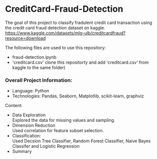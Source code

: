 # CreditCard-Fraud-Detection

The goal of this project to classify fradulent credit card transaction using the credit card fraud detection dataset on kaggle. https://www.kaggle.com/datasets/mlg-ulb/creditcardfraud?resource=download <br />

The following files are used to use this repository: <br />
  - fraud-detection.ipynb <br />
  - 'creditcard.csv' clone this repositorty and add 'creditcard.csv' from kaggle to the same folder) <br />

### Overall Project Information:<br />
  - Language: Python <br />
  - Technologies: Pandas, Seaborn, Matplotlib, scikit-learn, graphviz <br />

Content:
  - Data Exploration <br />
    Explored the data for missing values and sampling.
  - Dimension Reduction <br />
    Used correlation for feature subset selection.
  - Classification: <br />
    Used Decsion Tree Classifier, Random Forest Classifier, Naive Bayes Classifer and Logistic Regression<br />
  - Summary <br />
